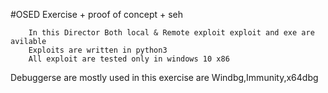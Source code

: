 #OSED Exercise + proof of concept + seh

        In this Director Both local & Remote exploit exploit and exe are avilable 
        Exploits are written in python3
        All exploit are tested only in windows 10 x86

Debuggerse are mostly used in this exercise are Windbg,Immunity,x64dbg


